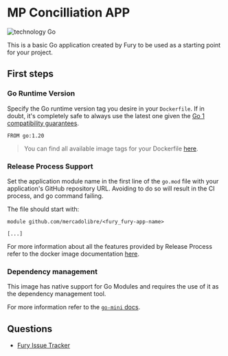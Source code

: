 # MP Concilliation APP

![technology Go](https://img.shields.io/badge/technology-go-blue.svg)

This is a basic Go application created by Fury to be used as a starting point for your project.

## First steps

### Go Runtime Version

Specify the Go runtime version tag you desire in your `Dockerfile`. If in doubt, it's completely safe to always use the
latest one given the [Go 1 compatibility guarantees](https://golang.org/doc/go1compat).

```docker
FROM go:1.20
```

> You can find all available image tags for your Dockerfile 
> [here](https://github.com/mercadolibre/fury_go-mini#supported-tags).

### Release Process Support

Set the application module name in the first line of the `go.mod` file with your application's GitHub repository URL.
Avoiding to do so will result in the CI process, and go command failing.

The file should start with:

```
module github.com/mercadolibre/<fury_fury-app-name>

[...]
```

For more information about all the features provided by Release Process refer to the docker image documentation
[here](https://github.com/mercadolibre/fury_go-mini#testing-support).

### Dependency management

This image has native support for Go Modules and requires the use of it as the dependency management tool.

For more information refer to the 
[`go-mini` docs](https://github.com/mercadolibre/fury_go-mini#dependency-management-support).

## Questions

* [Fury Issue Tracker](https://github.com/mercadolibre/fury/issues)
